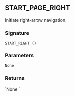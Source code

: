 ## START\_PAGE\_RIGHT

Initiate right-arrow navigation.


### Signature

`START_RIGHT ()`


### Parameters

`None`


### Returns

\`None
\`